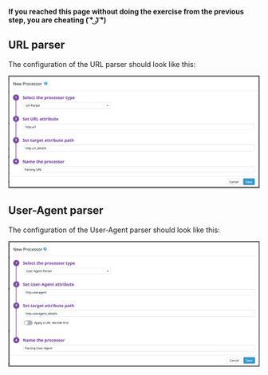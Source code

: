 **If you reached this page without doing the exercise from the previous step, you are cheating ( ͡° ͜ʖ ͡°)**

## URL parser

The configuration of the URL parser should look like this:

![url-parser](https://raw.githubusercontent.com/l0k0ms/workshops/master/using-logs-to-improve-developer-productivity/images/url-parser.png)

## User-Agent parser

The configuration of the User-Agent parser should look like this:

![user-agent](https://raw.githubusercontent.com/l0k0ms/workshops/master/using-logs-to-improve-developer-productivity/images/user-agent.png)
